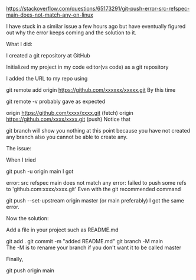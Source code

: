 https://stackoverflow.com/questions/65173291/git-push-error-src-refspec-main-does-not-match-any-on-linux

I have stuck in a similar issue a few hours ago but have eventually figured out why the error keeps coming and the solution to it.

What I did:

I created a git repository at GitHub

Initialized my project in my code editor(vs code) as a git repository

I added the URL to my repo using

git remote add origin https://github.com/xxxxxx/xxxxx.git
By this time

git remote -v
probably gave as expected

origin https://github.com/xxxx/xxxx.git (fetch)
origin https://github.com/xxxx/xxxx.git (push)
Notice that

git branch
will show you nothing at this point because you have not created any branch also you cannot be able to create any.

The issue:

When I tried

git push -u origin main
I got

error: src refspec main does not match any
error: failed to push some refs to 'github.com:xxxx/xxxx.git'
Even with the git recommended command

git push --set-upstream origin master (or main preferably)
I got the same error.

Now the solution:

Add a file in your project such as README.md

git add .
git commit -m "added README.md"
git branch -M main  
The -M is to rename your branch if you don't want it to be called master

Finally,

git push origin main
